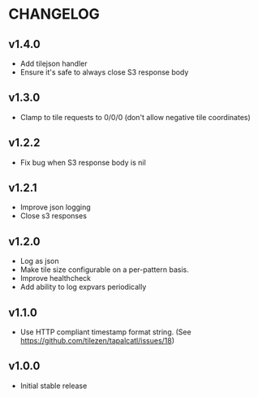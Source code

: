 CHANGELOG
=========

v1.4.0
------
* Add tilejson handler
* Ensure it's safe to always close S3 response body

v1.3.0
------
* Clamp to tile requests to 0/0/0 (don't allow negative tile coordinates)

v1.2.2
------
* Fix bug when S3 response body is nil

v1.2.1
------
* Improve json logging
* Close s3 responses

v1.2.0
------
* Log as json
* Make tile size configurable on a per-pattern basis.
* Improve healthcheck
* Add ability to log expvars periodically

v1.1.0
------
* Use HTTP compliant timestamp format string. (See https://github.com/tilezen/tapalcatl/issues/18)

v1.0.0
------
* Initial stable release
